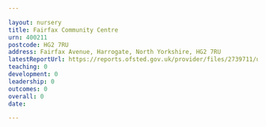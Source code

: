 ```yaml
---

layout: nursery
title: Fairfax Community Centre
urn: 400211
postcode: HG2 7RU
address: Fairfax Avenue, Harrogate, North Yorkshire, HG2 7RU
latestReportUrl: https://reports.ofsted.gov.uk/provider/files/2739711/urn/400211.pdf
teaching: 0
development: 0
leadership: 0
outcomes: 0
overall: 0
date: 

---
```


